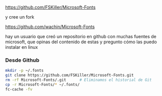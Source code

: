 
https://github.com/FSKiller/Microsoft-Fonts

y cree un fork

https://github.com/wachin/Microsoft-Fonts




hay un usuario que creó un repositorio en github con muchas fuentes de microsoft, que opinas del contenido de estas y pregunto cómo las puedo instalar en linux

### Desde Github

```bash
mkdir -p ~/.fonts
git clone https://github.com/FSKiller/Microsoft-Fonts.git
rm -rf Microsoft-Fonts/.git      # Eliminamos el historial de Git
cp -r Microsoft-Fonts/* ~/.fonts/
fc-cache -fv
```




